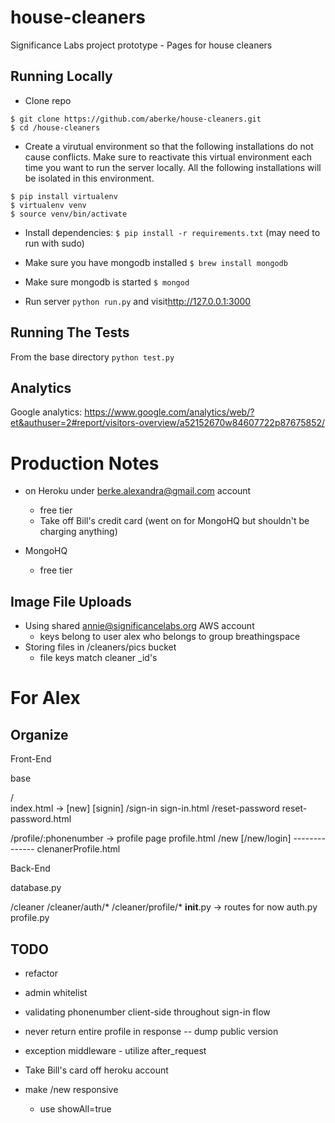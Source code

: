 house-cleaners
==============

Significance Labs project prototype - Pages for house cleaners

Running Locally
---

* Clone repo 

```
$ git clone https://github.com/aberke/house-cleaners.git
$ cd /house-cleaners
```

* Create a virutual environment so that the following installations do not cause conflicts.  Make sure to reactivate this virtual environment each time you want to run the server locally.  All the following installations will be isolated in this environment.

```
$ pip install virtualenv
$ virtualenv venv
$ source venv/bin/activate
```

* Install dependencies: ```$ pip install -r requirements.txt``` (may need to run with sudo)
* Make sure you have mongodb installed ```$ brew install mongodb```
* Make sure mongodb is started ```$ mongod```

* Run server ```python run.py``` and visit<http://127.0.0.1:3000>


Running The Tests
---
From the base directory ```python test.py```


Analytics
---
Google analytics: https://www.google.com/analytics/web/?et&authuser=2#report/visitors-overview/a52152670w84607722p87675852/


Production Notes
===

- on Heroku under berke.alexandra@gmail.com account
	- free tier
	- Take off Bill's credit card (went on for MongoHQ but shouldn't be charging anything)

- MongoHQ
	- free tier

Image File Uploads
---

- Using shared annie@significancelabs.org AWS account
	- keys belong to user alex who belongs to group breathingspace
- Storing files in /cleaners/pics bucket 
	- file keys match cleaner _id's


For Alex
===

Organize
----

Front-End

base

/ 			   
	index.html  -> [new] [signin] 
/sign-in
	sign-in.html
/reset-password
	reset-password.html

/profile/:phonenumber  -> profile page
	profile.html
/new
	[/new/login]
	--------------
	clenanerProfile.html



Back-End

database.py

/cleaner
/cleaner/auth/*
/cleaner/profile/*
	__init__.py  -> routes for now
	auth.py
	profile.py



TODO
---

- refactor

- admin whitelist

- validating phonenumber client-side throughout sign-in flow

- never return entire profile in response -- dump public version

- exception middleware - utilize after_request


- Take Bill's card off heroku account

- make /new responsive
	- use showAll=true

















